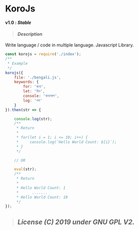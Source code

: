 # KoroJs

**v1.0 : _Stable_**


> #### _Description_

Write language / code in multiple language. Javascript Library.


```javascript
const korojs = require('./index');
/**
 * Example
 */
korojs({
    file: './bengali.js',
    keywords: {
        for: 'জন্য',
        let: 'দিন',
        console: 'কনসোল',
        log: 'লগ'
    }
}).then(str => {

    console.log(str);
    /**
     * Return 
     * 
     * for(let i = 1; i <= 10; i++) {
     *     console.log(`Hello World Count: ${i}`);
     * }
     */

    // OR

    eval(str);
    /**
     * Return 
     * 
     * Hello World Count: 1
     *      .......
     * Hello World Count: 10
     */
});
```


> ## _License (C) 2019 under GNU GPL V2._

